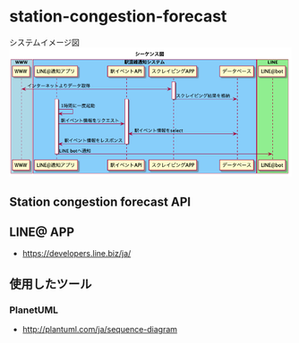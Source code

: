 # station-congestion-forecast
システムイメージ図
![シーケンス図](./doc/シーケンス図.png)

## Station congestion forecast API


## LINE@ APP
- https://developers.line.biz/ja/


## 使用したツール

### PlanetUML 
- http://plantuml.com/ja/sequence-diagram






